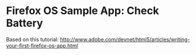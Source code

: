 # Firefox OS Sample App: Check Battery

Based on this tutorial:
<http://www.adobe.com/devnet/html5/articles/writing-your-first-firefox-os-app.html>
